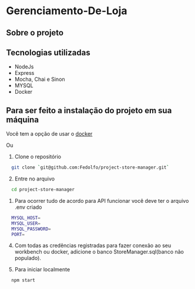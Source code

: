 # Gerenciamento-De-Loja


## Sobre o projeto


## Tecnologias utilizadas

* NodeJs
* Express
* Mocha, Chai e Sinon
* MYSQL
* Docker

## Para ser feito a instalação do projeto em sua máquina

Você tem a opção de usar o [docker](https://docs.docker.com/get-docker/)

Ou

1. Clone o repositório
```bash
  git clone `git@github.com:Fedolfo/project-store-manager.git`
```
2. Entre no arquivo
```bash
  cd project-store-manager
```
1. Para ocorrer tudo de acordo para API funcionar você deve ter o arquivo .env criado
```bash
  MYSQL_HOST=
  MYSQL_USER=
  MYSQL_PASSWORD=
  PORT=
```
4. Com todas as credências registradas para fazer conexão ao seu workbench ou docker, adicione o banco StoreManager.sql(banco não populado).

5. Para iniciar localmente
```bash
  npm start
```